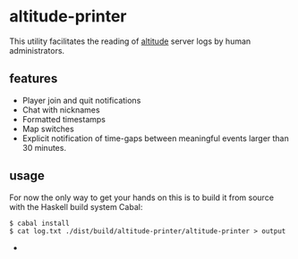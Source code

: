 # altitude-printer

This utility facilitates the reading of [altitude](http://altitudegame.com) server logs by human administrators.

## features

- Player join and quit notifications
- Chat with nicknames
- Formatted timestamps
- Map switches
- Explicit notification of time-gaps between meaningful events larger than 30 minutes.

## usage

For now the only way to get your hands on this is to build it from source with the Haskell build system Cabal:

    $ cabal install
    $ cat log.txt ./dist/build/altitude-printer/altitude-printer > output


-
